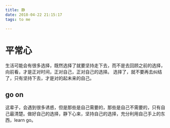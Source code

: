 ```yaml
---
title: 静
date: 2018-04-22 21:15:17
tags: to me

---
```


# 平常心
生活可能会有很多选择，既然选择了就要坚持走下去，而不是去回顾之前的选择，向前看，才是正对时间，正对自己，正对自己的选择。 
选择了，就不要再去纠结了，只有坚持下去，才是对的起未来的自己。
## go on
<!-- more --> 
这辈子，会遇到很多诱惑，但是那些是自己需要的，那些是自己不需要的，只有自己最清楚。做好自己的选择，静下心来，坚持自己的选择，充分利用自己手上的东西，learn go。